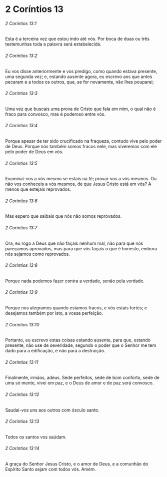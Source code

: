 # 2 Coríntios 13

###### 2 Coríntios 13:1

Esta é a terceira vez que estou indo até vós. Por boca de duas ou três testemunhas toda a palavra será estabelecida.

###### 2 Coríntios 13:2

Eu vos disse anteriormente e vos predigo, como quando estava presente, uma segunda vez; e, estando ausente agora, eu escrevo aos que antes pecaram e a todos os outros, que, se for novamente, não lhes pouparei;

###### 2 Coríntios 13:3

Uma vez que buscais uma prova de Cristo que fala em mim, o qual não é fraco para convosco, mas é poderoso entre vós.

###### 2 Coríntios 13:4

Porque apesar de ter sido crucificado na fraqueza, contudo vive pelo poder de Deus. Porque nós também somos fracos nele, mas viveremos com ele pelo poder de Deus em vós.

###### 2 Coríntios 13:5

Examinai-vos a vós mesmo se estais na fé; provai-vos a vós mesmos. Ou não vos conheceis a vós mesmos, de que Jesus Cristo está em vós? A menos que estejais reprovados.

###### 2 Coríntios 13:6

Mas espero que saibais que nós não somos reprovados.

###### 2 Coríntios 13:7

Ora, eu rogo a Deus que não façais nenhum mal, não para que nós pareçamos aprovados, mas para que vós façais o que é honesto, embora nós sejamos como reprovados.

###### 2 Coríntios 13:8

Porque nada podemos fazer contra a verdade, senão pela verdade.

###### 2 Coríntios 13:9

Porque nos alegramos quando estamos fracos, e vós estais fortes; e desejamos também por isto, a vossa perfeição.

###### 2 Coríntios 13:10

Portanto, eu escrevo estas coisas estando ausente, para que, estando presente, não use de severidade, segundo o poder que o Senhor me tem dado para a edificação, e não para a destruição.

###### 2 Coríntios 13:11

Finalmente, irmãos, adeus. Sede perfeitos, sede de bom conforto, sede de uma só mente, vivei em paz, e o Deus de amor e de paz será convosco.

###### 2 Coríntios 13:12

Saudai-vos uns aos outros com ósculo santo.

###### 2 Coríntios 13:13

Todos os santos vos saúdam.

###### 2 Coríntios 13:14

A graça do Senhor Jesus Cristo, e o amor de Deus, e a comunhão do Espírito Santo sejam com todos vós. Amém.

